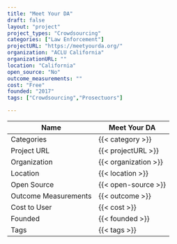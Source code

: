 ```yaml
---
title: "Meet Your DA"
draft: false
layout: "project"
project_types: "Crowdsourcing"
categories: ["Law Enforcement"]
projectURL: "https://meetyourda.org/"
organization: "ACLU California"
organizationURL: ""
location: "California"
open_source: "No"
outcome_measurements: ""
cost: "Free"
founded: "2017"
tags: ["Crowdsourcing","Prosectuors"]

---
```



Name                    |  Meet Your DA    
------------------------|----
Categories              | {{< category >}} 
Project URL             | {{< projectURL >}} 
Organization            | {{< organization >}} 
Location                | {{< location >}} 
Open Source             | {{< open-source >}} 
Outcome Measurements    | {{< outcome >}} 
Cost to User            | {{< cost >}} 
Founded                 | {{< founded >}} 
Tags                    | {{< tags >}} 


